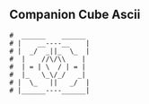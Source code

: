 ## Companion Cube Ascii 

```
#  ______    ______
# |    __----__    |
# |  _/  _||_  \_  |
#  |    //\/\\    |
#  | = | \  / | = |
#  |_   \_\/_/   _| 
# |  \_   ||   _/  |
# |______----______|

```
